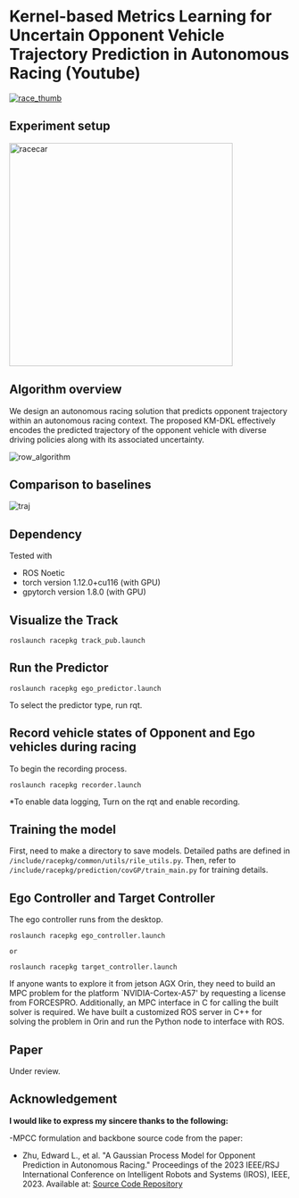 # Kernel-based Metrics Learning for Uncertain Opponent Vehicle Trajectory Prediction in Autonomous Racing (Youtube)
[![race_thumb](https://github.com/HMCL-UNIST/OpponentPredictionWithKMDKL/assets/32535170/82bc89cb-bae4-47bf-9f88-555e1a216b46)](https://www.youtube.com/watch?v=QAzRLp6qvP4)
## Experiment setup
<div style="display: flex;">
    <img src="https://github.com/HMCL-UNIST/OpponentPredictionWithKMDKL/assets/32535170/51222632-0402-4be8-9091-209ab43489f8" alt="racecar" width="400">
</div>

## Algorithm overview
We design an autonomous racing solution that predicts opponent trajectory within an autonomous racing context. The proposed KM-DKL effectively encodes the predicted trajectory of the opponent vehicle with diverse driving policies along with its associated uncertainty.

![row_algorithm](https://github.com/HMCL-UNIST/OpponentPredictionWithKMDKL/assets/32535170/dd0a9324-6a15-4afd-b182-06b33fbb4012)

## Comparison to baselines
![traj](https://github.com/HMCL-UNIST/OpponentPredictionWithKMDKL/assets/32535170/83f6b44e-f8df-4309-8ce7-1c6b75648e05)


## Dependency
Tested with 
- ROS Noetic
- torch version 1.12.0+cu116  (with GPU)
- gpytorch version 1.8.0 (with GPU)


## Visualize the Track   
    roslaunch racepkg track_pub.launch    

## Run the Predictor
    roslaunch racepkg ego_predictor.launch    
  
To select the predictor type, run rqt. 

## Record vehicle states of Opponent and Ego vehicles during racing
To begin the recording process.

    roslaunch racepkg recorder.launch    
  
    
*To enable data logging, Turn on the rqt and enable recording.

## Training the model 
First, need to make a directory to save models. Detailed paths are defined in `/include/racepkg/common/utils/rile_utils.py`.
Then, refer to `/include/racepkg/prediction/covGP/train_main.py` for training details.

## Ego Controller and Target Controller
The ego controller runs from the desktop. 
    
    roslaunch racepkg ego_controller.launch      
    
    or 
    
    roslaunch racepkg target_controller.launch  
    
If anyone wants to explore it from jetson AGX Orin, they need to build an MPC problem for the platform `NVIDIA-Cortex-A57' by requesting a license from FORCESPRO. 
Additionally, an MPC interface in C for calling the built solver is required. We have built a customized ROS server in C++ for solving the problem in Orin and run the Python node to interface with ROS. 


## Paper 
Under review. 

## Acknowledgement

**I would like to express my sincere thanks to the following:**

-MPCC formulation and backbone source code from the paper:
  - Zhu, Edward L., et al. "A Gaussian Process Model for Opponent Prediction in Autonomous Racing." Proceedings of the 2023 IEEE/RSJ International Conference on Intelligent Robots and Systems (IROS), IEEE, 2023. Available at: [Source Code Repository](https://github.com/MPC-Berkeley/gp-opponent-prediction-models.git)
  
